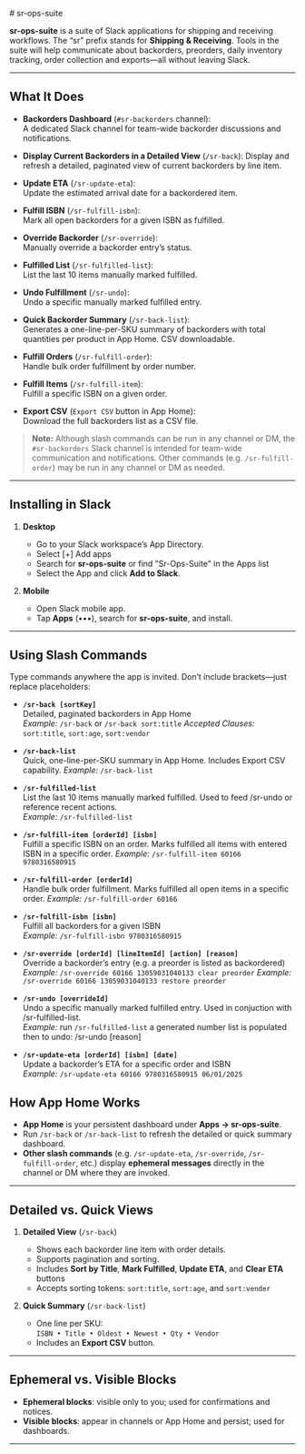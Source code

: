 <file name=0 path=/Users/gilcalderon/shopify-projects/sr-ops-suite/sr-backorders-README.md># sr-ops-suite

**sr-ops-suite** is a suite of Slack applications for shipping and receiving workflows. The “sr” prefix stands for **Shipping & Receiving**. Tools in the suite will help communicate about backorders, preorders, daily inventory tracking, order collection and exports—all without leaving Slack.

---

## What It Does

- **Backorders Dashboard** (`#sr-backorders` channel):  
  A dedicated Slack channel for team-wide backorder discussions and notifications.
  
- **Display Current Backorders in a Detailed View** (`/sr-back`):
  Display and refresh a detailed, paginated view of current backorders by line item.

- **Update ETA** (`/sr-update-eta`):  
  Update the estimated arrival date for a backordered item.

- **Fulfill ISBN** (`/sr-fulfill-isbn`):  
  Mark all open backorders for a given ISBN as fulfilled.

- **Override Backorder** (`/sr-override`):  
  Manually override a backorder entry’s status.

- **Fulfilled List** (`/sr-fulfilled-list`):  
  List the last 10 items manually marked fulfilled.

- **Undo Fulfillment** (`/sr-undo`):  
  Undo a specific manually marked fulfilled entry.

- **Quick Backorder Summary** (`/sr-back-list`):  
  Generates a one-line-per-SKU summary of backorders with total quantities per product in App Home. CSV downloadable.

- **Fulfill Orders** (`/sr-fulfill-order`):  
  Handle bulk order fulfillment by order number.

- **Fulfill Items** (`/sr-fulfill-item`):  
  Fulfill a specific ISBN on a given order.

- **Export CSV** (`Export CSV` button in App Home):  
  Download the full backorders list as a CSV file.

> **Note:** Although slash commands can be run in any channel or DM, the `#sr-backorders` Slack channel is intended for team-wide communication and notifications. Other commands (e.g. `/sr-fulfill-order`) may be run in any channel or DM as needed.

---

## Installing in Slack

1. **Desktop**  
   - Go to your Slack workspace’s App Directory.
   - Select [+] Add apps  
   - Search for **sr-ops-suite** or find "Sr-Ops-Suite" in the Apps list
   - Select the App and click **Add to Slack**.

2. **Mobile**  
   - Open Slack mobile app.  
   - Tap **Apps** (•••), search for **sr-ops-suite**, and install.

---

## Using Slash Commands

Type commands anywhere the app is invited. Don’t include brackets—just replace placeholders:

- **`/sr-back [sortKey]`**  
  Detailed, paginated backorders in App Home  
  _Example:_ `/sr-back` or `/sr-back sort:title`
  _Accepted Clauses:_ `sort:title`, `sort:age`, `sort:vendor`

- **`/sr-back-list`**  
  Quick, one-line-per-SKU summary in App Home. Includes Export CSV capability.
  _Example:_ `/sr-back-list`

- **`/sr-fulfilled-list`**  
  List the last 10 items manually marked fulfilled. Used to feed /sr-undo or reference recent actions.  
  _Example:_ `/sr-fulfilled-list`

- **`/sr-fulfill-item [orderId] [isbn]`**  
  Fulfill a specific ISBN on an order. Marks fulfilled all items with entered ISBN in a specific order.
  _Example:_ `/sr-fulfill-item 60166 9780316580915`

- **`/sr-fulfill-order [orderId]`**  
  Handle bulk order fulfillment. Marks fulfilled all open items in a specific order.
  _Example:_ `/sr-fulfill-order 60166`

- **`/sr-fulfill-isbn [isbn]`**  
  Fulfill all backorders for a given ISBN  
  _Example:_ `/sr-fulfill-isbn 9780316580915`

- **`/sr-override [orderId] [lineItemId] [action] [reason]`**  
  Override a backorder’s entry (e.g. a preorder is listed as backordered) 
  _Example:_ `/sr-override 60166 13059031040133 clear preorder`
  _Example:_ `/sr-override 60166 13059031040133 restore preorder`

- **`/sr-undo [overrideId]`**  
  Undo a specific manually marked fulfilled entry. Used in conjuction with /sr-fulfilled-list.  
  _Example:_ run `/sr-fulfilled-list` a generated number list is populated then to undo: /sr-undo <number> [reason]

- **`/sr-update-eta [orderId] [isbn] [date]`**  
  Update a backorder’s ETA for a specific order and ISBN  
  _Example:_ `/sr-update-eta 60166 9780316580915 06/01/2025`


## How App Home Works

- **App Home** is your persistent dashboard under **Apps → sr-ops-suite**.  
- Run `/sr-back` or `/sr-back-list` to refresh the detailed or quick summary dashboard.
- **Other slash commands** (e.g. `/sr-update-eta`, `/sr-override`, `/sr-fulfill-order`, etc.) display **ephemeral messages** directly in the channel or DM where they are invoked.

---

## Detailed vs. Quick Views

1. **Detailed View** (`/sr-back`)  
   - Shows each backorder line item with order details.  
   - Supports pagination and sorting.
   - Includes **Sort by Title**, **Mark Fulfilled**, **Update ETA**, and **Clear ETA** buttons
   - Accepts sorting tokens: `sort:title`, `sort:age`, and `sort:vender`

2. **Quick Summary** (`/sr-back-list`)  
   - One line per SKU:  
     `ISBN • Title • Oldest • Newest • Qty • Vendor`  
   - Includes an **Export CSV** button.

---

## Ephemeral vs. Visible Blocks

- **Ephemeral blocks**: visible only to you; used for confirmations and notices.  
- **Visible blocks**: appear in channels or App Home and persist; used for dashboards.

---
</file>
